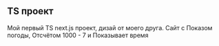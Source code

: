 ## TS проект
Мой первый TS next.js проект, дизай от моего друга.
Сайт с Показом погоды, Отсчётом 1000 - 7 и Показывает время
